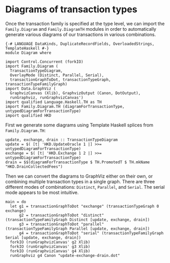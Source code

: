 # Diagrams of transaction types

Once the transaction family is specified at the type level, we can import the `Family.Diagram` and `Family.DiagramTH`
modules in order to automatically generate various diagrams of our transactions in various combinations.

~~~ {.haskell}
{-# LANGUAGE DataKinds, DuplicateRecordFields, OverloadedStrings, TemplateHaskell #-}
module Diagram where

import Control.Concurrent (forkIO)
import Family.Diagram (
  TransactionTypeDiagram,
  OverlayMode (Distinct, Parallel, Serial),
  transactionGraphToDot, transactionTypeGraph, transactionTypeFamilyGraph)
import Data.GraphViz (
  GraphvizCanvas (Xlib), GraphvizOutput (Canon, DotOutput),
  runGraphviz, runGraphvizCanvas')
import qualified Language.Haskell.TH as TH
import Family.Diagram.TH (diagramForTransactionType, untypedDiagramForTransactionType)
import qualified HKD
~~~

First we generate some diagrams using Template Haskell splices from `Family.Diagram.TH`:

~~~ {.haskell}
update, exchange, drain :: TransactionTypeDiagram
update = $( [t| 'HKD.UpdateOracle 1 |] >>= untypedDiagramForTransactionType)
exchange = $( [t| 'HKD.Exchange 1 2 |] >>= untypedDiagramForTransactionType)
drain = $$(diagramForTransactionType $ TH.PromotedT $ TH.mkName "HKD.DrainCollectedFees")
~~~

Then we can convert the diagrams to GraphViz either on their own, or combining multiple transaction types in a single
graph. There are three different modes of combinations: `Distinct`, `Parallel`, and `Serial`. The serial mode appears
to be most intuitive.

~~~ {.haskell}
main = do
  let g1 = transactionGraphToDot "exchange" (transactionTypeGraph 0 exchange)
      g2 = transactionGraphToDot "distinct" (transactionTypeFamilyGraph Distinct [update, exchange, drain])
      g3 = transactionGraphToDot "parallel" (transactionTypeFamilyGraph Parallel [update, exchange, drain])
      g4 = transactionGraphToDot "serial" (transactionTypeFamilyGraph Serial [update, exchange, drain])
  forkIO (runGraphvizCanvas' g2 Xlib)
  forkIO (runGraphvizCanvas' g3 Xlib)
  forkIO (runGraphvizCanvas' g4 Xlib)
  runGraphviz g4 Canon "update-exchange-drain.dot"
~~~
